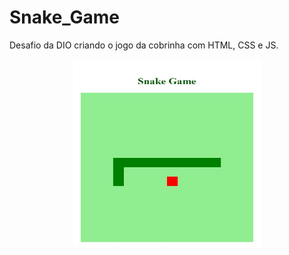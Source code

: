 # Snake_Game
Desafio da DIO criando o jogo da cobrinha com HTML, CSS e JS.

<p align="center"><img width="300" height="300" src="01.jpg"></p>